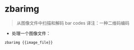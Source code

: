 # zbarimg

> 从图像文件中扫描和解码 bar codes 
译注：一种二维码编码

- 处理一个图像文件：

`zbarimg {{image_file}}`

[#]: contributors: ([jim.大团结])